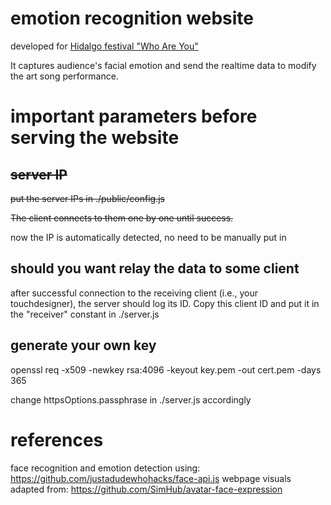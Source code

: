 # emotion recognition website

developed for [Hidalgo festival "Who Are You"](https://hidalgofestival.de/hidalgo-kollektiv/produktion/who-are-you/)

It captures audience's facial emotion and send the realtime data to modify the art song performance.

# important parameters before serving the website

## ~~server IP~~
~~put the server IPs in ./public/config.js~~

~~The client connects to them one by one until success.~~

now the IP is automatically detected, no need to be manually put in

## should you want relay the data to some client
after successful connection to the receiving client (i.e., your touchdesigner), the server should log its ID. Copy this client ID and put it in the "receiver" constant in ./server.js

## generate your own key

openssl req -x509 -newkey rsa:4096 -keyout key.pem -out cert.pem -days 365

change httpsOptions.passphrase in ./server.js accordingly

# references

face recognition and emotion detection using: https://github.com/justadudewhohacks/face-api.js
webpage visuals adapted from: https://github.com/SimHub/avatar-face-expression